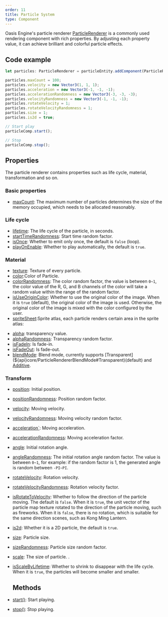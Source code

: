 ```yaml
---
order: 11
title: Particle System
type: Component
---
```


Oasis Engine's particle renderer [ParticleRenderer](${api}core/ParticleRenderer) is a commonly used rendering component with rich properties. By adjusting each property value, it can achieve brilliant and colorful particle effects.

<playground src="particle-renderer.ts"></playground>

## Code example

```typescript
let particles: ParticleRenderer = particleEntity.addComponent(ParticleRenderer);

particles.maxCount = 100;
particles.velocity = new Vector3(1, 1, 1);
particles.acceleration = new Vector3(-1, -1, -1);
particles.accelerationRandomness = new Vector3(-3, -3, -3);
particles.velocityRandomness = new Vector3(-1, -1, -1);
particles.rotateVelocity = 1;
particles.rotateVelocityRandomness = 1;
particles.size = 1;
particles.is2d = true;

// Start play
particleComp.start();

// Stop
particleComp.stop();
```

## Properties

The particle renderer contains properties such as life cycle, material, transformation and so on.

### Basic properties
- [maxCount](${api}core/ParticleRenderer#maxCount): The maximum number of particles determines the size of the memory occupied, which needs to be allocated reasonably.

### Life cycle
- [lifetime](${api}core/ParticleRenderer#lifetime): The life cycle of the particle, in seconds.
- [startTimeRandomness](${api}core/ParticleRenderer#startTimeRandomness): Start time random factor.
- [isOnce](${api}core/ParticleRenderer#isOnce): Whether to emit only once, the default is `false` (loop).
- [playOnEnable](${api}core/ParticleRenderer#playOnEnable): Whether to play automatically, the default is `true`.

### Material
- [texture](${api}core/ParticleRenderer#texture): Texture of every particle.
- [color](${api}core/ParticleRenderer#color):Color of Particle.
- [colorRandomness](${api}core/ParticleRenderer#colorRandomness): The color random factor, the value is between `0~1`, the color value of the R, G, and B channels of the color will take a random value within the range of the random factor.
- [isUseOriginColor](${api}core/ParticleRenderer#isUseOriginColor): Whether to use the original color of the image. When it is `true` (default), the original color of the image is used. Otherwise, the original color of the image is mixed with the color configured by the user.
- [spriteSheet](${api}core/ParticleRenderer#spriteSheet):Sprite atlas, each particle renders certain area in the sprite atlas:

<playground src="particle-sprite-sheet.ts"></playground>

- [alpha](${api}core/ParticleRenderer#alpha): transparency value.
- [alphaRandomness](${api}core/ParticleRenderer#alphaRandomness): Transparency random factor.
- [isFadeIn](${api}core/ParticleRenderer#isFadeIn): Is fade-in.
- [isFadeOut](${api}core/ParticleRenderer#isFadeOut): Is fade-out.
- [blendMode](${api}core/ParticleRenderer#blendMode): Blend mode, currently supports [Transparent](${api}core/ParticleRendererBlendMode#Transparent)(default) and [Additive](${api}core/ParticleRendererBlendMode#Additive). 

### Transform
- [position](${api}core/ParticleRenderer#position): Initial position.
- [positionRandomness](${api}core/ParticleRenderer#positionRandomness): Position random factor.
- [velocity](${api}core/ParticleRenderer#velocity): Moving velocity.
- [velocityRandomness](${api}core/ParticleRenderer#velocityRandomness): Moving velocity random factor.
- [acceleration`](${api}core/ParticleRenderer#acceleration): Moving acceleration.
- [accelerationRandomness](${api}core/ParticleRenderer#accelerationRandomness): Moving acceleration factor.
- [angle](${api}core/ParticleRenderer#angle): Initial rotation angle.
- [angleRandomness](${api}core/ParticleRenderer#angleRandomness): The initial rotation angle random factor. The value is between `0~1`, for example: if the random factor is 1, the generated angle is random between `-PI~PI`.
- [rotateVelocity](${api}core/ParticleRenderer#rotateVelocity): Rotation velocity.
- [rotateVelocityRandomness](${api}core/ParticleRenderer#rotateVelocityRandomness): Rotation velocity factor.
- [isRotateToVelocity](${api}core/ParticleRenderer#isRotateToVelocity): Whether to follow the direction of the particle moving. The default is `false`. When it is `true`, the unit vector of the particle map texture rotated to the direction of the particle moving, such as fireworks. When it is `false`, there is no rotation, which is suitable for the same direction scenes, such as Kong Ming Lantern.
- [is2d](${api}core/ParticleRenderer#is2d): Whether it is a 2D particle, the default is `true`.
- [size](${api}core/ParticleRenderer#size): Particle size.
- [sizeRandomness](${api}core/ParticleRenderer#sizeRandomness): Particle size random factor.
- [scale](${api}core/ParticleRenderer#scale): The size of particle.
.
- [isScaleByLifetime](${api}core/ParticleRenderer#isScaleByLifetime): Whether to shrink to disappear with the life cycle. When it is `true`, the particles will become smaller and smaller.

  ## Methods
- [start()](${api}core/ParticleRenderer#start): Start playing.
- [stop()](${api}core/ParticleRenderer#stop): Stop playing.